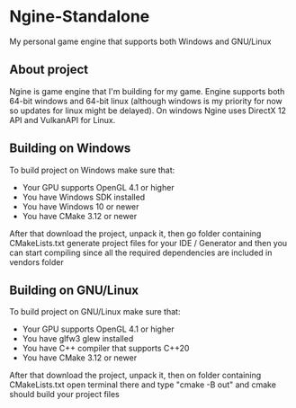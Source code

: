 # Ngine-Standalone
My personal game engine that supports both Windows and GNU/Linux

## About project
Ngine is game engine that I'm building for my game. Engine supports both 64-bit windows and 64-bit linux (although windows is my priority for now so 
updates for linux might be delayed). On windows Ngine uses DirectX 12 API and VulkanAPI for Linux.

## Building on Windows
To build project on Windows make sure that:
- Your GPU supports OpenGL 4.1 or higher
- You have Windows SDK installed
- You have Windows 10 or newer
- You have CMake 3.12 or newer

After that download the project, unpack it, then go folder containing CMakeLists.txt generate project files for your IDE / Generator and then you can start compiling since all the required dependencies are included in vendors folder

## Building on GNU/Linux
To build project on GNU/Linux make sure that:
- Your GPU supports OpenGL 4.1 or higher
- You have glfw3 glew installed
- You have C++ compiler that supports C++20
- You have CMake 3.12 or newer

After that download the project, unpack it, then on folder containing CMakeLists.txt open terminal there and type "cmake -B out" and cmake should build your
project files